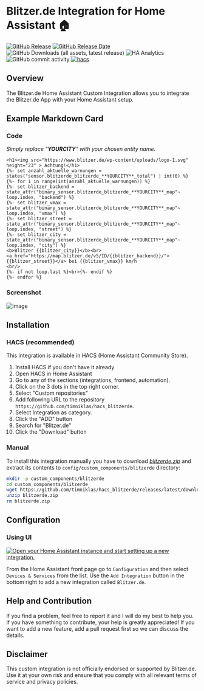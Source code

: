 # Blitzer.de Integration for Home Assistant 🏠

[![GitHub Release](https://img.shields.io/github/v/release/timniklas/hacs_blitzerde?sort=semver&style=for-the-badge&color=green)](https://github.com/timniklas/hacs_blitzerde/releases/)
[![GitHub Release Date](https://img.shields.io/github/release-date/timniklas/hacs_blitzerde?style=for-the-badge&color=green)](https://github.com/timniklas/hacs_blitzerde/releases/)
![GitHub Downloads (all assets, latest release)](https://img.shields.io/github/downloads/timniklas/hacs_blitzerde/latest/total?style=for-the-badge&label=Downloads%20latest%20Release)
![HA Analytics](https://img.shields.io/badge/dynamic/json?url=https%3A%2F%2Fanalytics.home-assistant.io%2Fcustom_integrations.json&query=%24.blitzerde.total&style=for-the-badge&label=Active%20Installations&color=red)
![GitHub commit activity](https://img.shields.io/github/commit-activity/m/timniklas/hacs_blitzerde?style=for-the-badge)
[![hacs](https://img.shields.io/badge/HACS-Integration-blue.svg?style=for-the-badge)](https://github.com/hacs/integration)

## Overview

The Blitzer.de Home Assistant Custom Integration allows you to integrate the Blitzer.de App with your Home Assistant setup.

## Example Markdown Card

### Code
*Simply replace "**YOURCITY**" with your chosen entity name.*

```
<h1><img src="https://www.blitzer.de/wp-content/uploads/logo-1.svg"  height="23" > Achtung!</h1>
{%- set anzahl_aktuelle_warnungen = states("sensor.blitzerde_blitzerde_**YOURCITY**_total") | int(0) %}
{%- for i in range(int(anzahl_aktuelle_warnungen)) %}
{%- set blitzer_backend = state_attr("binary_sensor.blitzerde_blitzerde_**YOURCITY**_map"~ loop.index, "backend") %}
{%- set blitzer_vmax = state_attr("binary_sensor.blitzerde_blitzerde_**YOURCITY**_map"~ loop.index, "vmax") %}
{%- set blitzer_street = state_attr("binary_sensor.blitzerde_blitzerde_**YOURCITY**_map"~ loop.index, "street") %}
{%- set blitzer_city = state_attr("binary_sensor.blitzerde_blitzerde_**YOURCITY**_map"~ loop.index, "city") %}
<b>Blitzer {{blitzer_city}}</b><br>
<a href="https://map.blitzer.de/v5/ID/{{blitzer_backend}}/">{{blitzer_street}}</a> bei {{blitzer_vmax}} km/h
<br/>
{%- if not loop.last %}<br>{%- endif %}
{%- endfor %}
```

### Screenshot

![image](https://github.com/user-attachments/assets/5bb856ac-b7c2-41a6-83d1-b6edcb966f87)

## Installation

### HACS (recommended)

This integration is available in HACS (Home Assistant Community Store).

1. Install HACS if you don't have it already
2. Open HACS in Home Assistant
3. Go to any of the sections (integrations, frontend, automation).
4. Click on the 3 dots in the top right corner.
5. Select "Custom repositories"
6. Add following URL to the repository `https://github.com/timniklas/hacs_blitzerde`.
7. Select Integration as category.
8. Click the "ADD" button
9. Search for "Blitzer.de"
10. Click the "Download" button

### Manual

To install this integration manually you have to download [_blitzerde.zip_](https://github.com/timniklas/hacs_blitzerde/releases/latest/) and extract its contents to `config/custom_components/blitzerde` directory:

```bash
mkdir -p custom_components/blitzerde
cd custom_components/blitzerde
wget https://github.com/timniklas/hacs_blitzerde/releases/latest/download/blitzerde.zip
unzip blitzerde.zip
rm blitzerde.zip
```

## Configuration

### Using UI

[![Open your Home Assistant instance and start setting up a new integration.](https://my.home-assistant.io/badges/config_flow_start.svg)](https://my.home-assistant.io/redirect/config_flow_start/?domain=blitzerde)

From the Home Assistant front page go to `Configuration` and then select `Devices & Services` from the list.
Use the `Add Integration` button in the bottom right to add a new integration called `Blitzer.de`.

## Help and Contribution

If you find a problem, feel free to report it and I will do my best to help you.
If you have something to contribute, your help is greatly appreciated!
If you want to add a new feature, add a pull request first so we can discuss the details.

## Disclaimer

This custom integration is not officially endorsed or supported by Blitzer.de.
Use it at your own risk and ensure that you comply with all relevant terms of service and privacy policies.
